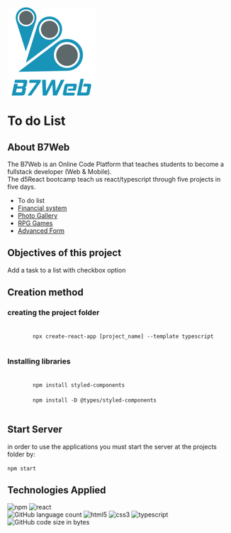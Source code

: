 <main>
    <head>
        <img align="center" src = 'b7w-logo.png' width=200 >
        <h1>To do List</h1>
    </head>
    <section>
        <h2>About B7Web</h2>
        <p>The B7Web is an Online Code Platform that teaches students to become a fullstack developer (Web & Mobile).<br>
        The d5React bootcamp  teach us react/typescript through five projects in five days. </p>
        <ul>
            <li>To do list</li>
            <li><a href="">Financial system</a></li>
            <li><a href="">Photo Gallery</a></li>
            <li><a href="">RPG Games</a></li>
            <li><a href="">Advanced Form</a></li>
        </ul>
    </section>
    <section>
        <h2>Objectives of this project</h2>
        <p>Add a task to a list with checkbox option</p>
    </section>
    <section>
    <h2>Creation method </h2>
    <h3>creating the project folder</h3>
    <code>
        npx create-react-app [project_name] --template typescript
    </code>
    <h3>Installing libraries</h3>
    <code>
        npm install styled-components<br>
        npm install -D @types/styled-components
    </code>
    </section>
    <section>
        <h2>Start Server</h2>
        <p>in order to use the applications you must start the server at the projects folder by:</p>
        <code>npm start</code>
        <h2>Technologies Applied</h2>
        <img src="https://img.shields.io/badge/npm-CB3837?style=for-the-badge&logo=npm&logoColor=white" alt='npm'>
        <img src="https://img.shields.io/badge/React-20232A?style=for-the-badge&logo=react&logoColor=61DAFB" alt="react"><br>
        <img alt="GitHub language count" src="https://img.shields.io/github/languages/count/icarofilho/b7web-ToDoList-d5React?style=for-the-badge">
        <img src="https://img.shields.io/badge/HTML5-E34F26?style=for-the-badge&logo=html5&logoColor=white" alt="html5">
        <img src="https://img.shields.io/badge/CSS3-1572B6?style=for-the-badge&logo=css3&logoColor=white" alt="css3">
        <img src="https://img.shields.io/badge/TypeScript-007ACC?style=for-the-badge&logo=typescript&logoColor=white" alt="typescript">
        <br>
        <img alt="GitHub code size in bytes" src="https://img.shields.io/github/languages/code-size/icarofilho/b7web-ToDoList-d5React?style=for-the-badge">
    </section>
</main>




